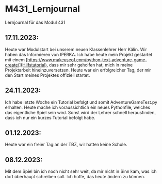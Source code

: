 # M431_Lernjournal
Lernjournal für das Modul 431

## 17.11.2023:

Heute war Modulstart bei unserem neuen Klassenlehrer Herr Kälin. Wir haben das Informieren von 
IPERKA. Ich habe heute mein Projekt gestartet mit einem [https://www.makeuseof.com/python-text-adventure-game-create/](Hilfstutorial), dass mir sehr geholfen hat, 
mich in meine Projektarbeit hineinzuversetzen. 
Heute war ein erfolgreicher Tag, der mir den Start meines Projektes offiziell startet.

## 24.11.2023:

Ich habe letzte Woche ein Tutorial befolgt und somit AdventureGameTest.py erhalten. 
Heute mache ich voraussichtlich ein neues Pythonfile, welches das eigentliche Spiel sein wird.
Sonst wird der Lehrer schnell herausfinden, dass ich nur ein kurzes Tutorial befolgt habe.

## 01.12.2023:

Heute war ein freier Tag an der TBZ, wir hatten keine Schule. 

## 08.12.2023:

Mit dem Spiel bin ich noch nicht sehr weit, da mir nicht in Sinn kam, was ich dort überhaupt schreiben soll. 
Ich hoffe, das heute ändern zu können. 
